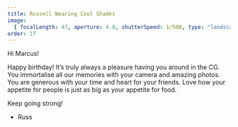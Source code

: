 ```yaml
---
title: Russell Wearing Cool Shades
image:
  { focalLength: 47, aperture: 4.0, shutterSpeed: 1/500, type: "landscape" }
order: 17
---
```


Hi Marcus!

Happy birthday! It’s truly always a pleasure having you around in the CG. You immortalise all our memories with your camera and amazing photos. You are generous with your time and heart for your friends. Love how your appetite for people is just as big as your appetite for food.

Keep going strong!

- Russ
